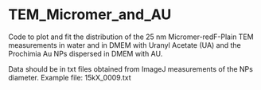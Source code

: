 # TEM_Micromer_and_AU
Code to plot and fit the distribution of the 25 nm Micromer-redF-Plain TEM measurements in water and in DMEM with Uranyl Acetate (UA) and the Prochimia Au NPs dispersed in DMEM with AU.

Data should be in txt files obtained from ImageJ measurements of the NPs diameter. Example file: 15kX_0009.txt
